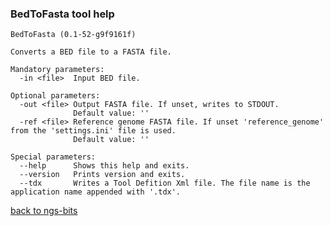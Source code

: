 ### BedToFasta tool help
	BedToFasta (0.1-52-g9f9161f)
	
	Converts a BED file to a FASTA file.
	
	Mandatory parameters:
	  -in <file>  Input BED file.
	
	Optional parameters:
	  -out <file> Output FASTA file. If unset, writes to STDOUT.
	              Default value: ''
	  -ref <file> Reference genome FASTA file. If unset 'reference_genome' from the 'settings.ini' file is used.
	              Default value: ''
	
	Special parameters:
	  --help      Shows this help and exits.
	  --version   Prints version and exits.
	  --tdx       Writes a Tool Defition Xml file. The file name is the application name appended with '.tdx'.
	
[back to ngs-bits](https://github.com/marc-sturm/ngs-bits)